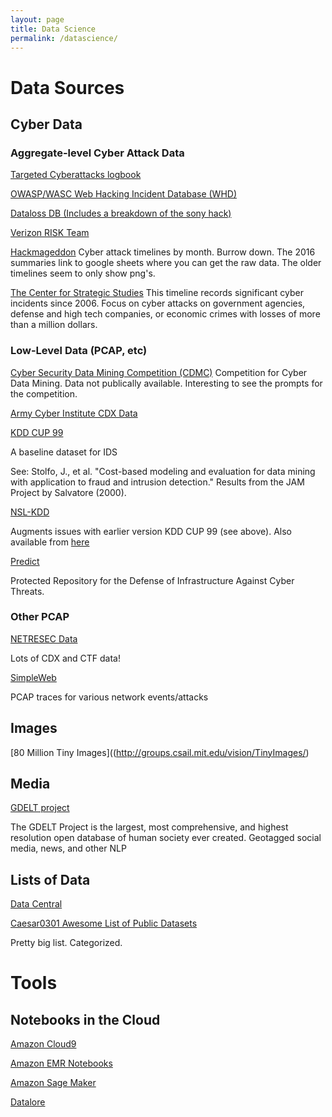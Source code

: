 ```yaml
---
layout: page
title: Data Science
permalink: /datascience/
---
```


# Data Sources

## Cyber Data

### Aggregate-level Cyber Attack Data

[Targeted Cyberattacks logbook](https://apt.securelist.com/#firstPage)

[OWASP/WASC Web Hacking Incident Database (WHD)](​https://www.google.com/fusiontables/DataSource?snapid=S283929Jw2s)

[Dataloss DB (Includes a breakdown of the sony hack)](https://blog.datalossdb.org)

[Verizon RISK Team](​http://www.verizonenterprise.com/DBIR/)

[Hackmageddon](http://www.hackmageddon.com/2015-cyber-attacks-timeline-master-index/)
Cyber attack timelines by month.  Burrow down.  The 2016 summaries link to google sheets where you can get the raw data.  The older timelines seem to only show png's.

[​The Center for Strategic Studies](https://csis-prod.s3.amazonaws.com/s3fs-public/160824_Significant_Cyber_Events_List.pdf)
This timeline records significant cyber incidents since 2006. Focus on cyber attacks on government agencies, defense and high tech companies, or economic crimes with losses of more than a million dollars.

### Low-Level Data (PCAP, etc)

[Cyber Security Data Mining Competition (CDMC)](http://www.csmining.org/ )
Competition for Cyber Data Mining.  Data not publically available.  Interesting to see the prompts for the competition.

[Army Cyber Institute CDX Data](http://www.usma.edu/acc/SitePages/CDX.aspx)

[KDD CUP 99](http://kdd.ics.uci.edu/databases/kddcup99/kddcup99.html)

A baseline dataset for IDS

See: Stolfo, J., et al. "Cost-based modeling and evaluation for data mining with application to fraud and intrusion detection." Results from the JAM Project by Salvatore (2000).

[NSL-KDD](https://web.archive.org/web/20150205070216/http://nsl.cs.unb.ca/NSL-KDD/)

Augments issues with earlier version KDD CUP 99 (see above).  Also available from [here](http://www.unb.ca/research/iscx/dataset/iscx-NSL-KDD-dataset.html)

​[Predict](https://www.predict.org/)

Protected Repository for the Defense of Infrastructure Against Cyber Threats. 
​
### Other PCAP

[NETRESEC Data](http://www.netresec.com/?page=PcapFiles)

Lots of CDX and CTF data!

[SimpleWeb](http://www.simpleweb.org/wiki/Traces​)

PCAP traces for various network events/attacks

## Images

[80 Million Tiny Images]((http://groups.csail.mit.edu/vision/TinyImages/)

## Media

[GDELT project](http://gdeltproject.org/data.html)

The GDELT Project is the largest, most comprehensive, and highest resolution open database of human society ever created. Geotagged social media, news, and other NLP

## Lists of Data

[Data Central](http://www.datasciencecentral.com/profiles/blogs/big-data-sets-available-for-free)

[Caesar0301 Awesome List of Public Datasets](https://github.com/caesar0301/awesome-public-datasets)

Pretty big list.  Categorized.

# Tools

## Notebooks in the Cloud

[Amazon Cloud9](https://aws.amazon.com/cloud9/)

[Amazon EMR Notebooks](https://docs.aws.amazon.com/emr/latest/ManagementGuide/emr-managed-notebooks.html)

[Amazon Sage Maker](https://aws.amazon.com/blogs/aws/amazon-sagemaker-studio-the-first-fully-integrated-development-environment-for-machine-learning/)

[Datalore](https://datalore.io/)



